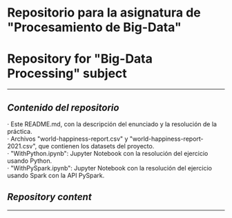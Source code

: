 # Repositorio para la asignatura de "Procesamiento de Big-Data"
# Repository for "Big-Data Processing" subject
---
## *Contenido del repositorio*  
· Este README.md, con la descripción del enunciado y la resolución de la práctica.  
· Archivos "world-happiness-report.csv" y "world-happiness-report-2021.csv", que contienen los datasets del proyecto.  
· "WithPython.ipynb": Jupyter Notebook con la resolución del ejercicio usando Python.  
· "WithPySpark.ipynb": Jupyter Notebook con la resolución del ejercicio usando Spark con la API PySpark.  
  
## *Repository content*  
---  
